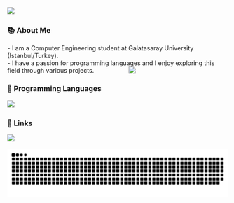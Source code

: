 <img src="https://readme-typing-svg.herokuapp.com?font=Architects+Daughter&color=A020F0&size=27&center=false&lines=Hello!;I'm Ipek Unluakin 👋"/>

<h3 align="left">📚 About Me</h3>
- I am a Computer Engineering student at Galatasaray University (Istanbul/Turkey).<br>
- I have a passion for programming languages and I enjoy exploring this field through various projects.

<img src="https://media.tenor.com/pPoUmi0Z1fUAAAAC/cat-pet.gif" width="45%" align="right" />

<h3 align="left">🚀 Programming Languages</h3>
<p align="left">
    <img src="https://skillicons.dev/icons?i=c,cpp,java,python" />
</p>
<h3 align="left">🔗 Links</h3>
<p align="left">
    <a href="https://www.linkedin.com/in/ipekunluakin/">
        <img src="https://skillicons.dev/icons?i=linkedin" />
    </a>
</p>


<picture>
  <source
    media="(prefers-color-scheme: dark)"
    srcset="https://raw.githubusercontent.com/platane/snk/output/github-contribution-grid-snake-dark.svg"
  />
  <source
    media="(prefers-color-scheme: light)"
    srcset="https://raw.githubusercontent.com/platane/snk/output/github-contribution-grid-snake.svg"
  />
  <img
    alt="github contribution grid snake animation"
    src="https://raw.githubusercontent.com/platane/snk/output/github-contribution-grid-snake.svg"
  />
</picture>



     
  
